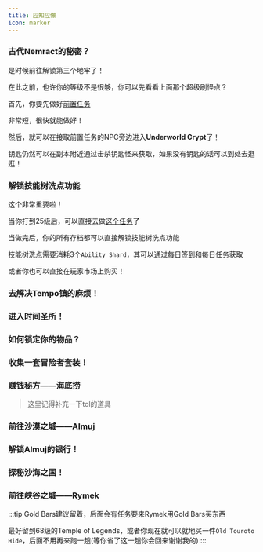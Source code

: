 ```yaml
---
title: 应知应做
icon: marker
---
```


### 古代Nemract的秘密？

是时候前往解锁第三个地牢了！

在此之前，也许你的等级不是很够，你可以先看看上面那个超级刷怪点？

首先，你要先做好[前置任务](/quests/lvl21-30/level%2021%20-%20The%20Dark%20Descent.html)

非常短，很快就能做好！

然后，就可以在接取前置任务的NPC旁边进入**Underworld Crypt**了！

钥匙仍然可以在副本附近通过击杀钥匙怪来获取，如果没有钥匙的话可以到处去逛逛！

### 解锁技能树洗点功能

这个非常重要啦！

当你打到25级后，可以直接去做[这个任务](/quests/lvl21-30/level%2025%20-%20Recover%20The%20Past.html)了

当做完后，你的所有存档都可以直接解锁技能树洗点功能

技能树洗点需要消耗3个`Ability Shard`，其可以通过每日签到和每日任务获取

或者你也可以直接在玩家市场上购买！

### 去解决Tempo镇的麻烦！



### 进入时间圣所！

### 如何锁定你的物品？


### 收集一套冒险者套装！

### 赚钱秘方——海底捞


>这里记得补充一下tol的道具
### 前往沙漠之城——Almuj

### 解锁Almuj的银行！

### 探秘沙海之国！

### 前往峡谷之城——Rymek

:::tip
Gold Bars建议留着，后面会有任务要来Rymek用Gold Bars买东西

最好留到68级的Temple of Legends，或者你现在就可以就地买一件`Old Touroto Hide`，后面不用再来跑一趟(等你省了这一趟你会回来谢谢我的)
:::